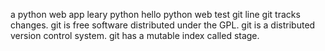 a python web app
leary python
hello python web
test git line
git tracks changes.
git is free software distributed under the GPL.
git is a distributed version control system.
git has a mutable index called stage.
